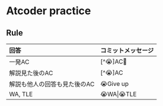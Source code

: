 # Atcoder practice

## Rule

| 回答 | コミットメッセージ|
|:---|:---|
|一発AC| [^😭]AC💯|
|解説見た後のAC| [^😭]AC|
|解説も他人の回答も見た後のAC|😭Give up|
|WA, TLE| 😭WA\|😭TLE|
